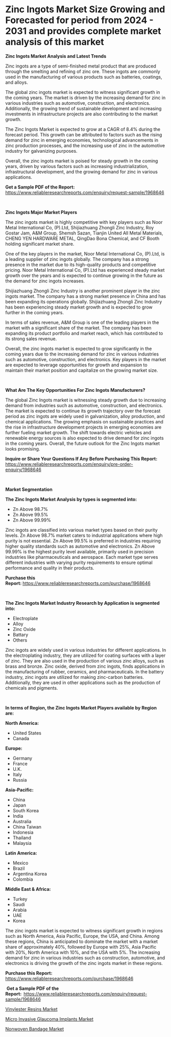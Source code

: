 <p><h1>Zinc Ingots Market Size Growing and Forecasted for period from 2024 - 2031 and provides complete market analysis of this market</h1></p><p><strong>Zinc Ingots Market Analysis and Latest Trends</strong></p>
<p><p>Zinc ingots are a type of semi-finished metal product that are produced through the smelting and refining of zinc ore. These ingots are commonly used in the manufacturing of various products such as batteries, coatings, and alloys.</p><p>The global zinc ingots market is expected to witness significant growth in the coming years. The market is driven by the increasing demand for zinc in various industries such as automotive, construction, and electronics. Additionally, the growing trend of sustainable development and increasing investments in infrastructure projects are also contributing to the market growth.</p><p>The Zinc Ingots Market is expected to grow at a CAGR of 8.4% during the forecast period. This growth can be attributed to factors such as the rising demand for zinc in emerging economies, technological advancements in zinc production processes, and the increasing use of zinc in the automotive industry for galvanizing purposes.</p><p>Overall, the zinc ingots market is poised for steady growth in the coming years, driven by various factors such as increasing industrialization, infrastructural development, and the growing demand for zinc in various applications.</p></p>
<p><strong>Get a Sample PDF of the Report:&nbsp;</strong> <a href="https://www.reliableresearchreports.com/enquiry/request-sample/1968646">https://www.reliableresearchreports.com/enquiry/request-sample/1968646</a></p>
<p>&nbsp;</p>
<p><strong>Zinc Ingots Major Market Players</strong></p>
<p><p>The zinc ingots market is highly competitive with key players such as Noor Metal International Co, (P).Ltd, Shijiazhuang Zhongli Zinc Industry, Roy Gostar Jam, A&M Group, Shemsh Sazan, Tianjin United All Metal Materials, CHENG YEN HARDWARE METAL, QingDao Bona Chemical, and CF Booth holding significant market share. </p><p>One of the key players in the market, Noor Metal International Co, (P).Ltd, is a leading supplier of zinc ingots globally. The company has a strong presence in the market due to its high-quality products and competitive pricing. Noor Metal International Co, (P).Ltd has experienced steady market growth over the years and is expected to continue growing in the future as the demand for zinc ingots increases.</p><p>Shijiazhuang Zhongli Zinc Industry is another prominent player in the zinc ingots market. The company has a strong market presence in China and has been expanding its operations globally. Shijiazhuang Zhongli Zinc Industry has been experiencing steady market growth and is expected to grow further in the coming years.</p><p>In terms of sales revenue, A&M Group is one of the leading players in the market with a significant share of the market. The company has been expanding its product portfolio and market reach, which has contributed to its strong sales revenue.</p><p>Overall, the zinc ingots market is expected to grow significantly in the coming years due to the increasing demand for zinc in various industries such as automotive, construction, and electronics. Key players in the market are expected to leverage opportunities for growth and expansion to maintain their market position and capitalize on the growing market size.</p></p>
<p>&nbsp;</p>
<p><strong>What Are The Key Opportunities For Zinc Ingots Manufacturers?</strong></p>
<p><p>The global Zinc Ingots market is witnessing steady growth due to increasing demand from industries such as automotive, construction, and electronics. The market is expected to continue its growth trajectory over the forecast period as zinc ingots are widely used in galvanization, alloy production, and chemical applications. The growing emphasis on sustainable practices and the rise in infrastructure development projects in emerging economies are further fueling market growth. The shift towards electric vehicles and renewable energy sources is also expected to drive demand for zinc ingots in the coming years. Overall, the future outlook for the Zinc Ingots market looks promising.</p></p>
<p><strong>Inquire or Share Your Questions If Any Before Purchasing This Report:</strong> <a href="https://www.reliableresearchreports.com/enquiry/pre-order-enquiry/1968646">https://www.reliableresearchreports.com/enquiry/pre-order-enquiry/1968646</a></p>
<p>&nbsp;</p>
<p><strong>Market Segmentation</strong></p>
<p><strong>The Zinc Ingots Market Analysis by types is segmented into:</strong></p>
<p><ul><li>Zn Above 98.7%</li><li>Zn Above 99.5%</li><li>Zn Above 99.99%</li></ul></p>
<p><p>Zinc ingots are classified into various market types based on their purity levels. Zn Above 98.7% market caters to industrial applications where high purity is not essential. Zn Above 99.5% is preferred in industries requiring higher quality standards such as automotive and electronics. Zn Above 99.99% is the highest purity level available, primarily used in precision industries like pharmaceuticals and aerospace. Each market type serves different industries with varying purity requirements to ensure optimal performance and quality in their products.</p></p>
<p><strong>Purchase this Report:&nbsp;</strong><a href="https://www.reliableresearchreports.com/purchase/1968646">https://www.reliableresearchreports.com/purchase/1968646</a></p>
<p>&nbsp;</p>
<p><strong>The Zinc Ingots Market Industry Research by Application is segmented into:</strong></p>
<p><ul><li>Electroplate</li><li>Alloy</li><li>Zinc Oxide</li><li>Battary</li><li>Others</li></ul></p>
<p><p>Zinc ingots are widely used in various industries for different applications. In the electroplating industry, they are utilized for coating surfaces with a layer of zinc. They are also used in the production of various zinc alloys, such as brass and bronze. Zinc oxide, derived from zinc ingots, finds applications in the manufacturing of rubber, ceramics, and pharmaceuticals. In the battery industry, zinc ingots are utilized for making zinc-carbon batteries. Additionally, they are used in other applications such as the production of chemicals and pigments.</p></p>
<p>&nbsp;</p>
<p><strong>In terms of Region, the Zinc Ingots Market Players available by Region are:</strong></p>
<p>
    <p> <strong> North America: </strong>
        <ul>
            <li>United States</li>
            <li>Canada</li>
        </ul>
        </p> 
    <p> <strong> Europe: </strong>
        <ul>
            <li>Germany</li>
            <li>France</li>
            <li>U.K.</li>
            <li>Italy</li>
            <li>Russia</li>
        </ul>
        </p> 
    <p> <strong> Asia-Pacific: </strong>
        <ul>
            <li>China</li>
            <li>Japan</li>
            <li>South Korea</li>
            <li>India</li>
            <li>Australia</li>
            <li>China Taiwan</li>
            <li>Indonesia</li>
            <li>Thailand</li>
            <li>Malaysia</li>
        </ul>
        </p> 
    <p> <strong> Latin America: </strong>
        <ul>
            <li>Mexico</li>
            <li>Brazil</li>
            <li>Argentina Korea</li>
            <li>Colombia</li>
        </ul>
        </p> 
    <p> <strong> Middle East & Africa: </strong>
        <ul>
            <li>Turkey</li>
            <li>Saudi</li>
            <li>Arabia</li>
            <li>UAE</li>
            <li>Korea</li>
        </ul>
    </p>
    </p>
<p><p>The zinc ingots market is expected to witness significant growth in regions such as North America, Asia Pacific, Europe, the USA, and China. Among these regions, China is anticipated to dominate the market with a market share of approximately 40%, followed by Europe with 25%, Asia Pacific with 20%, North America with 10%, and the USA with 5%. The increasing demand for zinc in various industries such as construction, automotive, and electronics is driving the growth of the zinc ingots market in these regions.</p></p>
<p><strong>Purchase this Report: </strong><a href="https://www.reliableresearchreports.com/purchase/1968646">https://www.reliableresearchreports.com/purchase/1968646</a></p>
<p>&nbsp;<strong>Get a Sample PDF of the Report:&nbsp;&nbsp;</strong><a href="https://www.reliableresearchreports.com/enquiry/request-sample/1968646">https://www.reliableresearchreports.com/enquiry/request-sample/1968646</a></p>
<p><strong></strong></p>
<p><p><a href="https://github.com/singletonthaxterkelliehr2df/Market-Research-Report-List-1/blob/main/vinylester-resins-market.md">Vinylester Resins Market</a></p><p><a href="https://view.publitas.com/reportprime-1/micro-invasive-glaucoma-implants-market-a-comprehensive-report-of-its-market-share-growth-trends-2023-2030/">Micro Invasive Glaucoma Implants Market</a></p><p><a href="https://view.publitas.com/reportprime-1/nonwoven-bandage-market-research-report-provides-thorough-industry-overview-which-offers-an-in-depth-analysis-of-product-trends-and-new-market-divisions/">Nonwoven Bandage Market</a></p></p>